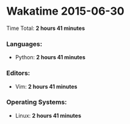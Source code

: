 # Wakatime 2015-06-30

Time Total: **2 hours 41 minutes**

### Languages:
- Python: **2 hours 41 minutes** 

### Editors:
- Vim: **2 hours 41 minutes** 

### Operating Systems:
- Linux: **2 hours 41 minutes** 

